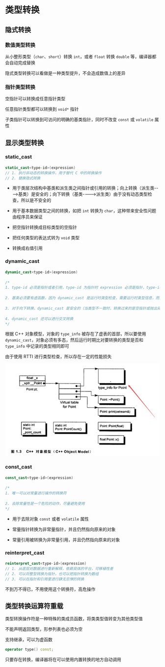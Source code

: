 # 类型转换

## 隐式转换

### 数值类型转换

从小整形类型（`char`、`short`）转换 `int`，或者 `float` 转换 `double` 等，编译器都会自动完成替换

隐式类型转换可以看做是一种类型提升，不会造成数值上的差异

### 指针类型转换

空指针可以转换成任意指针类型

任意指针类型都可以转换到 `void*` 指针

子类指针可以转换到可访问的明确的基类指针，同时不改变 `const` 或 `volatile` 属性

## 显示类型转换

### static_cast

```cpp
static_cast<type-id>(expression)
// 1. 执行非动态的转换操作，用于替代 C 中的转换操作
// 2. 替换隐式转换
```

- 用于类层次结构中基类和派生类之间指针或引用的转换；向上转换（派生类---->基类）是安全的；向下转换（基类---->派生类）由于没有动态类型检查，所以是不安全的

- 用于基本数据类型之间的转换，如把 `int` 转换为 `char`，这种带来安全性问题由程序员来保证

- 把空指针转换成目标类型的空指针

- 把任何类型的表达式转为 `void` 类型

- 转换成右值引用

### dynamic_cast

```cpp
dynamic_cast<type-id>(expression)

/*
1. type-id 必须是指针或者引用，type-id 为指针时 expression 必须是指针，type-id 为引用时 expression 必须是左值

2. 基类必须要有虚函数，因为 dynamic_cast 是运行时类型检查，需要运行时类型信息，而这个信息是存储在类的虚函数表中，只有一个类定义了虚函数，才会有虚函数表

3. 对于向下转换，dynamic_cast 是安全的（当类型不一致时，转换过来的是空指针或抛出异常），而 static_cast 是不安全的（当类型不一致时，转换过来的是错误意义的指针，可能造成踩内存，非法访问等各种问题）

4. dynamic_cast 还可以进行交叉转换
*/
```

根据 C++ 对象模型，对象的 `type_info` 被存在了虚表的首部，所以要使用 `dynamic_cast`，对象必须有多态，然后运行时期比对要转换的类型是否和 `type_info` 中记录的类型相同即可

由于使用 RTTI 进行类型检查，所以存在一定的性能损失

![](../../../Picture/Languages/cpp/core/cast/01.png)

### const_cast

```cpp
const_cast<type-id>(expression)

/*
1. 唯一可以对常量进行操作的转换符

2. 去除常量性是一个危险的动作，尽量避免使用
*/
```

- 用于去除对象 `const` 或者 `volatile` 属性

- 常量指针转换为非常量指针，并且仍然指向原来的对象

- 常量引用被转换为非常量引用，并且仍然指向原来的对象

### reinterpret_cast

```cpp
reinterpret_cast<type-id>(expression)
// 1. 从底层对数据进行重新解释，依赖具体的平台，可移植性差
// 2. 可以将整型转换为指针，也可以把指针转换为数组
// 3. 可以在指针和引用里进行肆无忌惮的转换
```

不到万不得已，不用使用这个转换符，高危操作

## 类型转换运算符重载

类型转换操作符是一种特殊的类成员函数，将类类型值转变为其他类型值

不能声明返回类型，形参列表也必须为空

支持继承，可以为虚函数

```cpp
operator type() const;
```

只要存在转换，编译器将在可以使用内置转换的地方自动调用